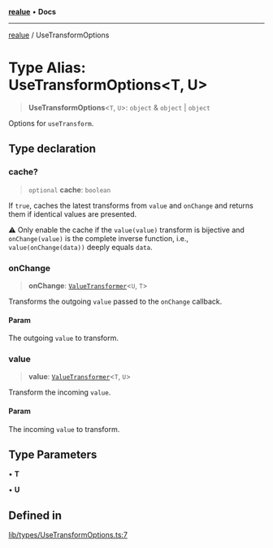 [**realue**](../README.md) • **Docs**

***

[realue](../README.md) / UseTransformOptions

# Type Alias: UseTransformOptions\<T, U\>

> **UseTransformOptions**\<`T`, `U`\>: `object` & `object` \| `object`

Options for `useTransform`.

## Type declaration

### cache?

> `optional` **cache**: `boolean`

If `true`, caches the latest transforms from `value` and `onChange` and returns them if identical values are presented.

⚠️ Only enable the cache if the `value(value)` transform is bijective and `onChange(value)` is the complete inverse function, i.e., `value(onChange(data))` deeply equals `data`.

### onChange

> **onChange**: [`ValueTransformer`](ValueTransformer.md)\<`U`, `T`\>

Transforms the outgoing `value` passed to the `onChange` callback.

#### Param

The outgoing `value` to transform.

### value

> **value**: [`ValueTransformer`](ValueTransformer.md)\<`T`, `U`\>

Transform the incoming `value`.

#### Param

The incoming `value` to transform.

## Type Parameters

• **T**

• **U**

## Defined in

[lib/types/UseTransformOptions.ts:7](https://github.com/nevoland/realue/blob/bd94583533dfd64901173bd4809940f1a6c957d9/lib/types/UseTransformOptions.ts#L7)
